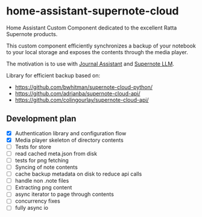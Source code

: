 # home-assistant-supernote-cloud

Home Assistant Custom Component dedicated to the excellent Ratta Supernote products.

This custom component efficiently synchronizes a backup of your notebook to your
local storage and exposes the contents through the media player.

The motivation is to use with [Journal Assistant](https://github.com/allenporter/home-assistant-journal-assistant) and [Supernote LLM](https://github.com/allenporter/supernote-llm/).

Library for efficient backup based on:

- https://github.com/bwhitman/supernote-cloud-python/
- https://github.com/adrianba/supernote-cloud-api/
- https://github.com/colingourlay/supernote-cloud-api/

## Development plan

- [x] Authentication library and configuration flow
- [x] Media player skeleton of directory contents
- [ ] Tests for store
- [ ] read cached meta.json from disk
- [ ] tests for png fetching
- [ ] Syncing of note contents
- [ ] cache backup metadata on disk to reduce api calls
- [ ] handle non .note files
- [ ] Extracting png content
- [ ] async iterator to page through contents
- [ ] concurrency fixes
- [ ] fully async io
